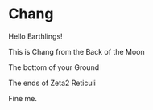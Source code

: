 # Chang

Hello Earthlings!

This is Chang from the Back of the Moon

The bottom of your Ground

The ends of Zeta2 Reticuli 


Fine me.
